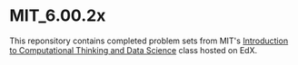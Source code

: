 # MIT_6.00.2x

This reponsitory contains completed problem sets from MIT's [Introduction to Computational Thinking and Data Science](https://www.edx.org/course/introduction-computational-thinking-data-mitx-6-00-2x-6) class hosted on EdX. 
